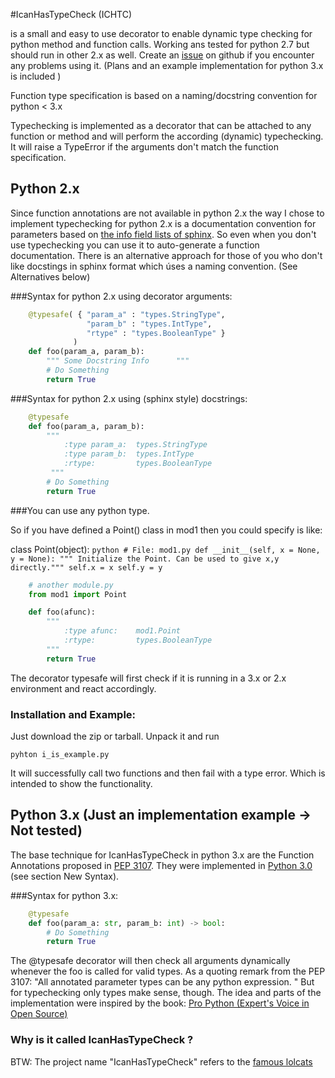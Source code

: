#IcanHasTypeCheck (ICHTC)


is a small and easy to use decorator to enable dynamic type checking for python 
method and function calls. Working ans tested for python 2.7 but should run in other 2.x as well.
Create an [issue](https://github.com/pythononwheels/icanhastypecheck/issues) on github if you encounter any problems using it.
(Plans and an example implementation for python 3.x is included )

Function type specification is based on a naming/docstring convention for python &lt; 3.x

Typechecking is implemented as a decorator that can be attached to any function or method and will
perform the according (dynamic) typechecking.
It will raise a TypeError if the arguments don't match the function specification.

## Python 2.x
Since function annotations are not available in python 2.x the way I chose to implement typechecking for
python 2.x is a documentation convention for parameters based on [the info field lists of sphinx](http://sphinx-doc.org/markup/desc.html#info-field-lists). So even when you don't use typechecking you can use it to auto-generate a function documentation.
There is an alternative approach for those of you who don't like docstings in sphinx format which úses a naming convention. (See Alternatives below)


###Syntax for python 2.x using decorator arguments:

```python
	@typesafe( { "param_a" : "types.StringType", 
				 "param_b" : "types.IntType", 
				 "rtype" : "types.BooleanType" }
			  )
	def foo(param_a, param_b):
		""" Some Docstring Info		 """
		# Do Something 
		return True
```


###Syntax for python 2.x using (sphinx style) docstrings:

```python
	@typesafe
	def foo(param_a, param_b):
		""" 
			:type param_a: 	types.StringType
			:type param_b: 	types.IntType
			:rtype: 		types.BooleanType	
		 """
		# Do Something 
		return True
```

###You can use any python type. 

So if you have defined a Point() class in mod1 then  you could specify is like:

class Point(object):
	```python
		# File: mod1.py
   		def __init__(self, x = None, y = None):
			""" Initialize the Point. Can be used to give x,y directly."""
			self.x = x
			self.y = y
	```

```python
	# another module.py
	from mod1 import Point

	def foo(afunc):
		""" 
			:type afunc: 	mod1.Point			
			:rtype: 		types.BooleanType
		"""
		return True
```

The decorator typesafe will first check if it is running in a 3.x or 2.x environment and 
react accordingly.

### Installation and Example:

Just download the zip or tarball. Unpack it and run 
    
    pyhton i_is_example.py

It will successfully call two functions and then fail with a type error. Which is intended to
show the functionality.

## Python 3.x (Just an implementation example -> Not tested)
The base technique for IcanHasTypeCheck in python 3.x are the Function Annotations proposed 
in [PEP 3107](http://www.python.org/dev/peps/pep-3107/). 
They were implemented in [Python 3.0](http://docs.python.org/3.0/whatsnew/3.0.html) (see section New Syntax).

###Syntax for python 3.x:

```python
	@typesafe
	def foo(param_a: str, param_b: int) -> bool:
		# Do Something 
		return True
```
The @typesafe decorator will then check all arguments dynamically whenever the foo is called for valid types.
As a quoting remark from the PEP 3107: "All annotated parameter types can be any python expression. "
But for typechecking only types make sense, though.
The idea and parts of the implementation were inspired by the book: [Pro Python (Expert's Voice in Open Source)](http://www.amazon.de/Python-Experts-Voice-Open-Source/dp/1430227575)

### Why is it called IcanHasTypeCheck ?

BTW: The project name "IcanHasTypeCheck" refers to the [famous lolcats](http://en.wikipedia.org/wiki/I_Can_Has_Cheezburger%3F)





